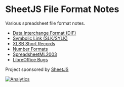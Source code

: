 # SheetJS File Format Notes

Various spreadsheet file format notes.

- [Data Interchange Format (DIF)](/dif/README.md)
- [Symbolic Link (SLK/SYLK)](/sylk/README.md)
- [XLSB Short Records](/xlsb_short_records/README.md)
- [Number Formats](/ssf/README.md)
- [SpreadsheetML2003](/xlml/README.md)
- [LibreOffice Bugs](/lobugs/README.md)

Project sponsored by [SheetJS](https://sheetjs.com)

[![Analytics](https://ga-beacon.appspot.com/UA-36810333-1/SheetJS/notes?pixel)](https://github.com/SheetJS/notes)
